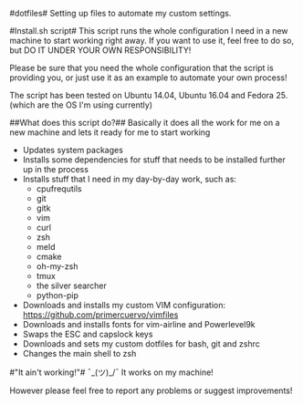 #dotfiles#
Setting up files to automate my custom settings.

#Install.sh script#
This script runs the whole configuration I need in a new machine to start working
right away. If you want to use it, feel free to do so, but DO IT UNDER YOUR OWN RESPONSIBILITY!

Please be sure that you need the whole configuration that the script is providing you,
or just use it as an example to automate your own process!

The script has been tested on Ubuntu 14.04, Ubuntu 16.04 and Fedora 25. (which are the OS I'm using currently)

##What does this script do?##
Basically it does all the work for me on a new machine and lets it ready for me to start working
- Updates system packages
- Installs some dependencies for stuff that needs to be installed further up in the process
- Installs stuff that I need in my day-by-day work, such as:
    - cpufrequtils
    - git
    - gitk
    - vim
    - curl
    - zsh
    - meld
    - cmake
    - oh-my-zsh
    - tmux
    - the silver searcher
    - python-pip
- Downloads and installs my custom VIM configuration: https://github.com/primercuervo/vimfiles
- Downloads and installs fonts for vim-airline and Powerlevel9k
- Swaps the ESC and capslock keys
- Downloads and sets my custom dotfiles for bash, git and zshrc
- Changes the main shell to zsh

#"It ain't working!"#
    ¯\_(ツ)_/¯ It works on my machine!

However please feel free to report any problems or suggest improvements!

